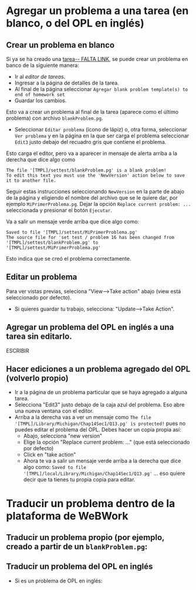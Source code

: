 # Agregar un problema a una tarea (en blanco, o del OPL en inglés)

## Crear un problema en blanco
Si ya se ha creado una [tarea-- FALTA LINK](link), se puede crear un problema en banco de la siguiente manera:

*  Ir al *editor de tareas*.
*  Ingresar a la página de detalles de la tarea.
*  Al final de la página seleccionar `Agregar blank problem template(s) to end of homework set`
*  Guardar los cambios.

Esto va a crear un problema al final de la tarea (aparece como el último problema) con archivo `blankProblem.pg`. 

*  Seleccionar `Editar problema` (ícono de lápiz) o, otra forma, seleccionar `Ver problema` y en la página en la que ser carga el problema seleccionar `Edit3` justo debajo del recuadro gris que contiene el problema.

Esto carga el editor, pero va a aparecer in mensaje de alerta arriba a la derecha que dice algo como 
```
The file '[TMPL]/settest/blankProblem.pg' is a blank problem!
To edit this text you must use the 'NewVersion' action below to save it to another file.
```

Seguir estas instrucciones seleccionando `NewVersion` en la parte de abajo de la página y eligiendo el nombre del archivo que se le quiere dar, por ejemplo `MiPrimerProblema.pg`. Dejar la opción `Replace current problem: ...` seleccionada y presionar el botón `Ejecutar`.

Va a salir un mensaje verde arriba que dice algo como:
```
Saved to file '[TMPL]/settest/MiPrimerProblema.pg'
The source file for 'set test / problem 16 has been changed from '[TMPL]/settest/blankProblem.pg' to '[TMPL]/settest/MiPrimerProblema.pg'
```
Esto indica que se creó el problema correctamente.

## Editar un problema

Para ver vistas previas, seleciona "View-->Take action" abajo (view está seleccionado por defecto). 
*  Si quieres guardar tu trabajo, selecciona: "Update-->Take Action".

## Agregar un problema del OPL en inglés a una tarea sin editarlo.

ESCRIBIR

## Hacer ediciones a un problema agregado del OPL (volverlo propio)

*  Ir a la página de un problema particular que se haya agregado a alguna tarea.
*  Selecciona "Edit3" justo debajo de la caja azul del problema. Eso abre una nueva ventana con el editor. 
*  Arriba a la derecha vas a ver un mensaje como `The file '[TMPL]/Library/Michigan/Chap14Sec1/Q13.pg' is protected!` pues no puedes editar el problema del OPL. Debes hacer un copia propia así:
   -  Abajo, selecciona "new version"
   -  Elige la opción "Replace current problem: ..." (que está seleccionado por defecto)
   -  Click en "take action"
   -  Ahora te va a salir un mensaje verde arriba a la derecha que dice algo como: `Saved to file '[TMPL]/local/Library/Michigan/Chap14Sec1/Q13.pg'` ... eso quiere decir que ta tienes tu propia copia para editar. 

# Traducir un problema dentro de la plataforma de WeBWork

## Traducir un problema propio (por ejemplo, creado a partir de un `blankProblem.pg`:

## Traducir un problema del OPL en inglés




   *  Si es un problema de OPL en inglés:
      

